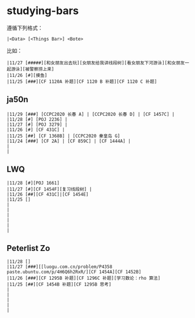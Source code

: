 # studying-bars

遵循下列格式：
``` text
|<Data> [<Things Bar>] <Bote>
```

比如：
``` text
|11/27 [#####][和女朋友出去玩][女朋友给我讲线段树][看女朋友下河游泳][和女朋友一起游泳][被警察捞上来]
|11/26 [#][摸鱼]
|11/25 [###][CF 1120A 补题][CF 1120 B 补题][CF 1120 C 补题]
```

## ja50n

``` text
|11/29 [###] [CCPC2020 长春 A] | [CCPC2020 长春 D] | [CF 1457C] |
|11/28 [#] [POJ 2236] |
|11/27 [#] [POJ 3279] |
|11/26 [#] [CF 431C] | 
|11/25 [##] [CF 1368B] | [CCPC2020 秦皇岛 G]
|11/24 [###] [CF 2A] | [CF 859C] | [CF 1444A] | 
|
|
```

## LWQ

``` text
|11/28 [#][POJ 1661]
|11/27 [#][CF 1454F][复习线段树] |
|11/26 [##][CF 431C]|[CF 1454E]
|11/25 []
|
|
|
|
|
|
```

## Peterlist Zo

``` text
|11/28 []
|11/27 [###][[luogu.com.cn/problem/P4358 paste.ubuntu.com/p/4H6Q6h2RxR/][CF 1454A][CF 1452B]
|11/26 [###][CF 1295B 补题][CF 1296C 补题][学习数论：rho 算法]
|11/25 [##][CF 1454B 补题][CF 1295B 思考]
|
|
|
|
|
```
